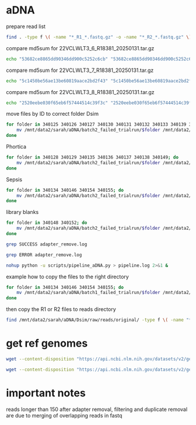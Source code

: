 # aDNA

prepare read list  
```bash
find . -type f \( -name "*_R1_*.fastq.gz" -o -name "*_R2_*.fastq.gz" \) ! -path "*/undetermined/*" | sort | awk 'NR%2{printf "%s,", $0} NR%2==0{print $0}' > reads_list.txt
```  

compare md5sum for 22VCLWLT3_6_R18381_20250131.tar.gz  
```bash
echo "53682ce8865dd90346dd900c5252c6cb" "53682ce8865dd90346dd900c5252c6cb" | awk '{if ($1 == $2) print "Match"; else print "Different"}'  
```

compare md5sum for 22VCLWLT3_7_R18381_20250131.tar.gz  
```bash
echo "5c1450be56ae13be60819aace2bd2f43" "5c1450be56ae13be60819aace2bd2f43" | awk '{if ($1 == $2) print "Match"; else print "Different"}' 
```

compare md5sum for 22VCLWLT3_8_R18381_20250131.tar.gz   
```bash
echo "2520eebe030f65eb6f57444514c39f3c" "2520eebe030f65eb6f57444514c39f3c" | awk '{if ($1 == $2) print "Match"; else print "Different"}'
```

move files by ID to correct folder
Dsim
```bash
for folder in 340125 340126 340127 340130 340131 340132 340133 340139 340140 340141 340142 340143 340144 340145 340147 340150 340151 340153 340156; do
    mv /mnt/data2/sarah/aDNA/batch2_failed_trialrun/$folder /mnt/data2/sarah/aDNA/trial_Dsim/
done
```

Phortica
```bash
for folder in 340128 340129 340135 340136 340137 340138 340149; do
    mv /mnt/data2/sarah/aDNA/batch2_failed_trialrun/$folder /mnt/data2/sarah/aDNA/trial_Phortica/
done
```

Sepsis
```bash
for folder in 340134 340146 340154 340155; do
    mv /mnt/data2/sarah/aDNA/batch2_failed_trialrun/$folder /mnt/data2/sarah/aDNA/trial_Sepsis/
done
```

library blanks
```bash
for folder in 340148 340152; do
    mv /mnt/data2/sarah/aDNA/batch2_failed_trialrun/$folder /mnt/data2/sarah/aDNA/trial_LB/
done
```

```bash
grep SUCCESS adapter_remove.log
````

```bash
grep ERROR adapter_remove.log
````

```bash
nohup python -u scripts/pipeline_aDNA.py > pipeline.log 2>&1 &
```

example how to copy the files to the right directory
```bash
for folder in 340134 340146 340154 340155; do
    mv /mnt/data2/sarah/aDNA/batch1_failed_trialrun/$folder /mnt/data2/sarah/aDNA/Sepsis/raw/reads/original/
done
```

then copy the R1 or R2 files to reads directory
```bash
find /mnt/data2/sarah/aDNA/Dsim/raw/reads/original/ -type f \( -name "*R1*.fastq.gz" -o -name "*R2*.fastq.gz" \) -exec mv {} /mnt/data2/sarah/aDNA/Dsim/raw/reads/ \;
```

# get ref genomes
```bash
wget --content-disposition "https://api.ncbi.nlm.nih.gov/datasets/v2/genome/accession/GCF_016746395.2/download?include_annotation_type=GENOME_FASTA&include_annotation_type=GENOME_GFF&include_annotation_type=RNA_FASTA&include_annotation_type=CDS_FASTA&include_annotation_type=PROT_FASTA&include_annotation_type=SEQUENCE_REPORT&hydrated=FULLY_HYDRATED"
```
```bash
wget --content-disposition "https://api.ncbi.nlm.nih.gov/datasets/v2/genome/accession/GCA_001014415.1/download?include_annotation_type=GENOME_FASTA&include_annotation_type=GENOME_GFF&include_annotation_type=RNA_FASTA&include_annotation_type=CDS_FASTA&include_annotation_type=PROT_FASTA&include_annotation_type=SEQUENCE_REPORT&hydrated=FULLY_HYDRATED"
```

# important notes
reads longer than 150 after adapter removal, filtering and duplicate removal are due to merging of overlapping reads in fastq